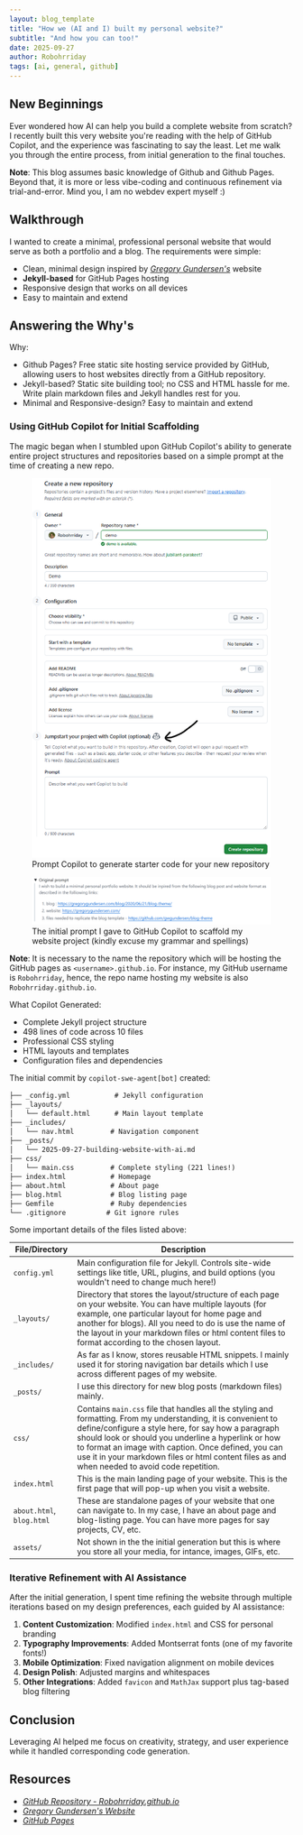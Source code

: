```yaml
---
layout: blog_template
title: "How we (AI and I) built my personal website?"
subtitle: "And how you can too!"
date: 2025-09-27
author: Robohrriday
tags: [ai, general, github]
---
```


## New Beginnings

Ever wondered how AI can help you build a complete website from scratch? I recently built this very website you're reading with the help of GitHub Copilot, and the experience was fascinating to say the least. Let me walk you through the entire process, from initial generation to the final touches. 

**Note**: This blog assumes basic knowledge of Github and Github Pages. Beyond that, it is more or less vibe-coding and continuous refinement via trial-and-error. Mind you, I am no webdev expert myself \:)

## Walkthrough

I wanted to create a minimal, professional personal website that would serve as both a portfolio and a blog. The requirements were simple:
- Clean, minimal design inspired by [_Gregory Gundersen's_](https://gregorygundersen.com/) website
- **Jekyll-based** for GitHub Pages hosting
- Responsive design that works on all devices
- Easy to maintain and extend

## Answering the Why's

Why:
- Github Pages? Free static site hosting service provided by GitHub, allowing users to host websites directly from a GitHub repository.
- Jekyll-based? Static site building tool; no CSS and HTML hassle for me. Write plain markdown files and Jekyll handles rest for you.
- Minimal and Responsive-design? Easy to maintain and extend

### Using GitHub Copilot for Initial Scaffolding

The magic began when I stumbled upon GitHub Copilot's ability to generate entire project structures and repositories based on a simple prompt at the time of creating a new repo.

<figure>
    <img src="/assets/images/2025-09-25-building-website-with-ai/new-repo.png" alt="GitHub Copilot new repository prompt">
    <figcaption>
        Prompt Copilot to generate starter code for your new repository
    </figcaption>
</figure>

<figure>
    <img src="/assets/images/2025-09-25-building-website-with-ai/prompt.png" alt="Initial prompt to GitHub Copilot">
    <figcaption>
        The initial prompt I gave to GitHub Copilot to scaffold my website project (kindly excuse my grammar and spellings)
    </figcaption>
</figure>

**Note**: It is necessary to the name the repository which will be hosting the GitHub pages as `<username>.github.io`. For instance, my GitHub username is `Robohrriday`, hence, the repo name hosting my website is also `Robohrriday.github.io`.

What Copilot Generated:
- Complete Jekyll project structure
- 498 lines of code across 10 files
- Professional CSS styling
- HTML layouts and templates
- Configuration files and dependencies

The initial commit by `copilot-swe-agent[bot]` created:

```
├── _config.yml           # Jekyll configuration
├── _layouts/
│   └── default.html      # Main layout template
├── _includes/
│   └── nav.html         # Navigation component
├── _posts/
│   └── 2025-09-27-building-website-with-ai.md
├── css/
│   └── main.css         # Complete styling (221 lines!)
├── index.html           # Homepage
├── about.html           # About page
├── blog.html            # Blog listing page
├── Gemfile              # Ruby dependencies
└── .gitignore          # Git ignore rules
```

Some important details of the files listed above:

| File/Directory         | Description |
|------------------------|-------------|
| `config.yml`           | Main configuration file for Jekyll. Controls site-wide settings like title, URL, plugins, and build options (you wouldn't need to change much here!) |
| `_layouts/`            | Directory that stores the layout/structure of each page on your website. You can have multiple layouts (for example, one particular layout for home page and another for blogs). All you need to do is use the name of the layout in your markdown files or html content files to format according to the chosen layout. |
| `_includes/`           | As far as I know, stores reusable HTML snippets. I mainly used it for storing navigation bar details which I use across different pages of my website. |
| `_posts/`              | I use this directory for new blog posts (markdown files) mainly. |
| `css/`                 | Contains `main.css` file that handles all the styling and formatting. From my understanding, it is convenient to define/configure a style here, for say how a paragraph should look or should you underline a hyperlink or how to format an image with caption. Once defined, you can use it in your markdown files or html content files as and when needed to avoid code repetition. |
| `index.html`           | This is the main landing page of your website. This is the first page that will pop-up when you visit a website. |
| `about.html`, `blog.html` | These are standalone pages of your website that one can navigate to. In my case, I have an about page and blog-listing page. You can have more pages for say projects, CV, etc. |
| `assets/`               | Not shown in the the initial generation but this is where you store all your media, for intance, images, GIFs, etc.|

### Iterative Refinement with AI Assistance

After the initial generation, I spent time refining the website through multiple iterations based on my design preferences, each guided by AI assistance:

1. **Content Customization**: Modified `index.html` and CSS for personal branding
2. **Typography Improvements**: Added Montserrat fonts (one of my favorite fonts!)
3. **Mobile Optimization**: Fixed navigation alignment on mobile devices
4. **Design Polish**: Adjusted margins and whitespaces
5. **Other Integrations**: Added `favicon` and `MathJax` support plus tag-based blog filtering


## Conclusion

Leveraging AI helped me focus on creativity, strategy, and user experience while it handled corresponding code generation.  

## Resources

- [_GitHub Repository - Robohrriday.github.io_](https://github.com/Robohrriday/Robohrriday.github.io)
- [_Gregory Gundersen's Website_](https://gregorygundersen.com/)
- [_GitHub Pages_](https://docs.github.com/en/pages)